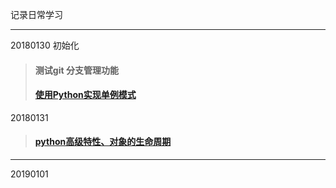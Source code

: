 记录日常学习

---------------------------
20180130 初始化
> #### 测试git 分支管理功能
> #### [使用Python实现单例模式](./20180130)

20180131
> #### [python高级特性、对象的生命周期](./20180131)
---
20190101
